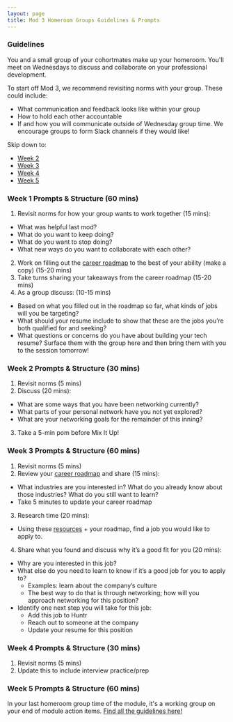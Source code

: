 ```yaml
---
layout: page
title: Mod 3 Homeroom Groups Guidelines & Prompts
---
```


### Guidelines
You and a small group of your cohortmates make up your homeroom. You'll meet on Wednesdays to discuss and collaborate on your professional development.

To start off Mod 3, we recommend revisiting norms with your group. These could include:

* What communication and feedback looks like within your group
* How to hold each other accountable
* If and how you will communicate outside of Wednesday group time. We encourage groups to form Slack channels if they would like!

Skip down to:
* [Week 2](#week-2)
* [Week 3](#week-3)
* [Week 4](#week-4)
* [Week 5](#week-5)

### Week 1 Prompts & Structure (60 mins)
1. Revisit norms for how your group wants to work together (15 mins):
  * What was helpful last mod?
  * What do you want to keep doing?
  * What do you want to stop doing?
  * What new ways do you want to collaborate with each other?

2. Work on filling out the [career roadmap](https://docs.google.com/document/d/1yMlss8updK2zaTVPwUzcoBG2ws5zBWENjE2a-SjSPeM/edit?usp=sharing) to the best of your ability (make a copy) (15-20 mins)
3. Take turns sharing your takeaways from the career roadmap (15-20 mins)
4. As a group discuss: (10-15 mins)
  * Based on what you filled out in the roadmap so far, what kinds of jobs will you be targeting?
  * What should your resume include to show that these are the jobs you’re both qualified for and seeking?  
  * What questions or concerns do you have about building your tech resume? Surface them with the group here and then bring them with you to the session tomorrow!

### Week 2 Prompts & Structure (30 mins) <a name="week-2"></a>
1. Revisit norms (5 mins)
2. Discuss (20 mins):
  * What are some ways that you have been networking currently? 
  * What parts of your personal network have you not yet explored? 
  * What are your networking goals for the remainder of this inning? 
3. Take a 5-min pom before Mix It Up!

### Week 3 Prompts & Structure (60 mins) <a name="week-3"></a>
1. Revisit norms (5 mins) 
2. Review your [career roadmap](https://docs.google.com/document/d/1yMlss8updK2zaTVPwUzcoBG2ws5zBWENjE2a-SjSPeM/edit?usp=sharing) and share (15 mins):
  * What industries are you interested in? What do you already know about those industries? What do you still want to learn?
  * Take 5 minutes to update your career roadmap
3. Research time (20 mins):
  * Using these [resources](/resources/finding_opportunities) + your roadmap, find a job you would like to apply to.
4. Share what you found and discuss why it’s a good fit for you (20 mins):
  * Why are you interested in this job? 
  * What else do you need to learn to know if it’s a good job for you to apply to?
     * Examples: learn about the company’s culture 
     * The best way to do that is through networking; how will you approach networking for this position?
  * Identify one next step you will take for this job:
     * Add this job to Huntr
     * Reach out to someone at the company
     * Update your resume for this position

### Week 4 Prompts & Structure (30 mins) <a name="week-4"></a>
1. Revisit norms (5 mins) 
3. Update this to include interview practice/prep 

### Week 5 Prompts & Structure (60 mins) <a name="week-5"></a>
In your last homeroom group time of the module, it's a working group on your end of module action items. [Find all the guidelines here!](/module_three/week_5_working_group)

